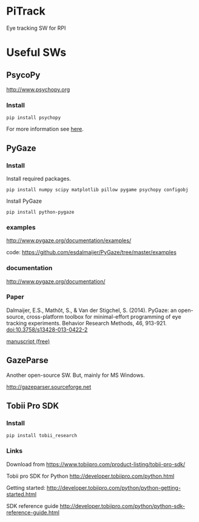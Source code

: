 # PiTrack
Eye tracking SW for RPI

# Useful SWs

## PsycoPy
http://www.psychopy.org

### Install

```
pip install psychopy
```

For more information see [here](http://psychopy.org/installation.html#manual-install).


## PyGaze

### Install

Install required packages.
```
pip install numpy scipy matplotlib pillow pygame psychopy configobj
```

Install PyGaze
```
pip install python-pygaze
```

### examples

http://www.pygaze.org/documentation/examples/

code: https://github.com/esdalmaijer/PyGaze/tree/master/examples


### documentation
http://www.pygaze.org/documentation/


### Paper

Dalmaijer, E.S., Mathôt, S., & Van der Stigchel, S. (2014). PyGaze: an open-source, cross-platform toolbox for minimal-effort programming of eye tracking experiments. Behavior Research Methods, 46, 913-921. [doi:10.3758/s13428-013-0422-2](http://link.springer.com/article/10.3758%2Fs13428-013-0422-2)

[manuscript (free)](http://www.pygaze.org/resources/downloads/Dalmaijer_Mathot_Stigchel_2013_PyGaze_manuscript.pdf)


## GazeParse
Another open-source SW.
But, mainly for MS Windows. 

http://gazeparser.sourceforge.net


## Tobii Pro SDK

### Install
```
pip install tobii_research
```

### Links

Download from https://www.tobiipro.com/product-listing/tobii-pro-sdk/

Tobii pro SDK for Python
http://developer.tobiipro.com/python.html

Getting started: 
http://developer.tobiipro.com/python/python-getting-started.html

SDK reference guide
http://developer.tobiipro.com/python/python-sdk-reference-guide.html
